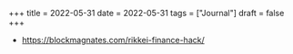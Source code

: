 +++
title = 2022-05-31
date = 2022-05-31
tags = ["Journal"]
draft = false
+++

-   <https://blockmagnates.com/rikkei-finance-hack/>
